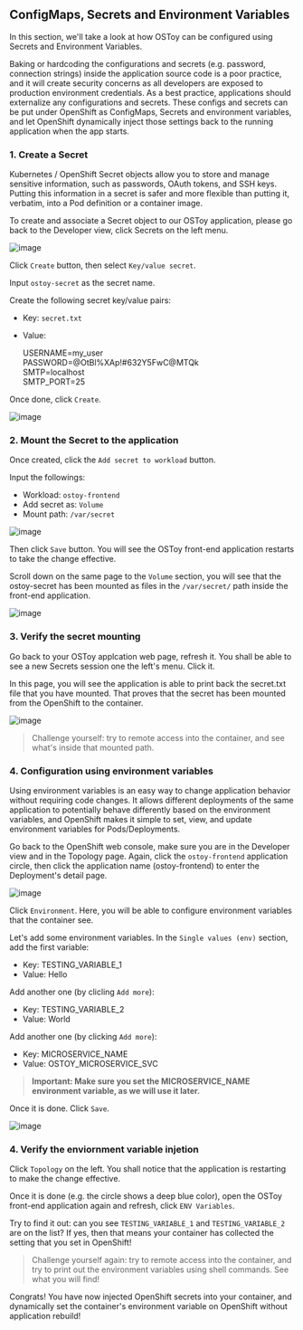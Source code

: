 ## ConfigMaps, Secrets and Environment Variables

In this section, we'll take a look at how OSToy can be configured using Secrets and Environment Variables.

Baking or hardcoding the configurations and secrets (e.g. password, connection strings) inside the application source code is a poor practice, and it will create security concerns as all developers are exposed to production environment credentials. As a best practice, applications should externalize any configurations and secrets. These configs and secrets can be put under OpenShift as ConfigMaps, Secrets and environment variables, and let OpenShift dynamically inject those settings back to the running application when the app starts.

### 1. Create a Secret
Kubernetes / OpenShift Secret objects allow you to store and manage sensitive information, such as passwords, OAuth tokens, and SSH keys. Putting this information in a secret is safer and more flexible than putting it, verbatim, into a Pod definition or a container image.

To create and associate a Secret object to our OSToy application, please go back to the Developer view, click Secrets on the left menu.

![image](images/07-001.jpg)

Click `Create` button, then select `Key/value secret`.

Input `ostoy-secret` as the secret name.

Create the following secret key/value pairs:

- Key: `secret.txt`
- Value:

    USERNAME=my_user<br>
    PASSWORD=@OtBl%XAp!#632Y5FwC@MTQk<br>
    SMTP=localhost<br>
    SMTP_PORT=25

Once done, click `Create`.

![image](images/07-002.jpg)

### 2. Mount the Secret to the application

Once created, click the `Add secret to workload` button.

Input the followings:

- Workload: `ostoy-frontend`
- Add secret as: `Volume`
- Mount path: `/var/secret`

![image](images/07-003.jpg)

Then click `Save` button. You will see the OSToy front-end application restarts to take the change effective.

Scroll down on the same page to the `Volume` section, you will see that the ostoy-secret has been mounted as files in the `/var/secret/` path inside the front-end application.

![image](images/07-004.jpg)

### 3. Verify the secret mounting

Go back to your OSToy applcation web page, refresh it. You shall be able to see a new Secrets session one the left's menu. Click it.

In this page, you will see the application is able to print back the secret.txt file that you have mounted. That proves that the secret has been mounted from the OpenShift to the container.

![image](images/07-005.jpg)

> Challenge yourself: try to remote access into the container, and see what's inside that mounted path.

### 4. Configuration using environment variables
Using environment variables is an easy way to change application behavior without requiring code changes. It allows different deployments of the same application to potentially behave differently based on the environment variables, and OpenShift makes it simple to set, view, and update environment variables for Pods/Deployments.

Go back to the OpenShift web console, make sure you are in the Developer view and in the Topology page. Again, click the `ostoy-frontend` application circle, then click the application name (ostoy-frontend) to enter the Deployment's detail page.

![image](images/07-006.jpg)

Click `Environment`. Here, you will be able to configure environment variables that the container see.

Let's add some environment variables. In the `Single values (env)` section, add the first variable:

- Key: TESTING_VARIABLE_1
- Value: Hello

Add another one (by clicling `Add more`):

- Key: TESTING_VARIABLE_2
- Value: World

Add another one (by clicking `Add more`):

- Key: MICROSERVICE_NAME
- Value: OSTOY_MICROSERVICE_SVC

> **Important: Make sure you set the MICROSERVICE_NAME environment variable, as we will use it later.**

Once it is done. Click `Save`.

![image](images/07-007.jpg)

### 4. Verify the enviornment variable injetion

Click `Topology` on the left. You shall notice that the application is restarting to make the change effective.

Once it is done (e.g. the circle shows a deep blue color), open the OSToy front-end application again and refresh, click `ENV Variables`.

Try to find it out: can you see `TESTING_VARIABLE_1` and `TESTING_VARIABLE_2` are on the list? If yes, then that means your container has collected the setting that you set in OpenShift!

> Challenge yourself again: try to remote access into the container, and try to print out the environment variables using shell commands. See what you will find!

Congrats! You have now injected OpenShift secrets into your container, and dynamically set the container's environment variable on OpenShift without application rebuild!